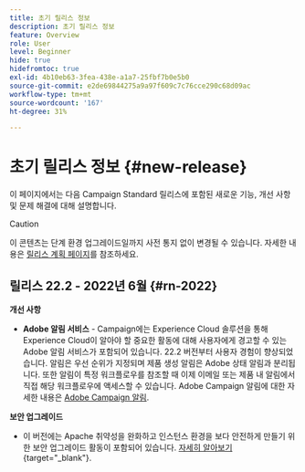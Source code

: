 ```yaml
---
title: 초기 릴리스 정보
description: 초기 릴리스 정보
feature: Overview
role: User
level: Beginner
hide: true
hidefromtoc: true
exl-id: 4b10eb63-3fea-438e-a1a7-25fbf7b0e5b0
source-git-commit: e2de69844275a9a97f609c7c76cce290c68d09ac
workflow-type: tm+mt
source-wordcount: '167'
ht-degree: 31%

---
```


# 초기 릴리스 정보 {#new-release}

이 페이지에서는 다음 Campaign Standard 릴리스에 포함된 새로운 기능, 개선 사항 및 문제 해결에 대해 설명합니다.

>[!CAUTION]
>
> 이 콘텐츠는 단계 환경 업그레이드일까지 사전 통지 없이 변경될 수 있습니다. 자세한 내용은 [릴리스 계획 페이지](../../rn/using/release-planning.md)를 참조하세요.

## 릴리스 22.2 - 2022년 6월 {#rn-2022}

**개선 사항**

* **Adobe 알림 서비스** - Campaign에는 Experience Cloud 솔루션을 통해 Experience Cloud이 알아야 할 중요한 활동에 대해 사용자에게 경고할 수 있는 Adobe 알림 서비스가 포함되어 있습니다. 22.2 버전부터 사용자 경험이 향상되었습니다. 알림은 우선 순위가 지정되며 제품 생성 알림은 Adobe 상태 알림과 분리됩니다. 또한 알림이 특정 워크플로우를 참조할 때 이제 이메일 또는 제품 내 알림에서 직접 해당 워크플로우에 액세스할 수 있습니다.  Adobe Campaign 알림에 대한 자세한 내용은 [Adobe Campaign 알림](../../administration/using/sending-internal-notifications.md).


**보안 업그레이드**

* 이 버전에는 Apache 취약성을 완화하고 인스턴스 환경을 보다 안전하게 만들기 위한 보안 업그레이드 활동이 포함되어 있습니다. [자세히 알아보기](https://experienceleague.adobe.com/docs/campaign-classic/using/technotes/technote-migration/acc-apache-upgrade.html){target=&quot;_blank&quot;}.

